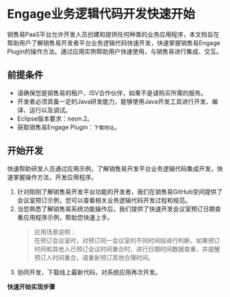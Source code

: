 # Engage业务逻辑代码开发快速开始

销售易PaaS平台允许开发人员创建和提供任何种类的业务应用程序，本文档旨在帮助用户了解销售易开发者平台业务逻辑代码快速开发，快速掌握销售易Engage Plugin的操作方法。通过应用实例帮助用户快速使用，与销售易进行集成、交互。

## 前提条件

* 请确保您是销售易的租户、ISV合作伙伴，如果不是请购买所需的服务。
* 开发者必须具备一定的Java研发能力，能够使用Java开发工具进行开发、编译、运行以及调试。
* Eclipse版本要求：neon.2。
* 获取销售易Engage Plugin：`下载地址`。

## 开始开发

快速帮助研发人员通过应用示例，了解销售易开发平台业务逻辑代码集成开发，快速掌握操作方法，开发应用程序。

1. 针对刚刚了解销售易开发平台功能的开发者，我们在销售易GitHub空间提供了会议室预订示例，您可以查看相关业务逻辑代码开发过程和规范。
2. 当您熟悉了解销售易系统功能操作后，我们提供了快速开发会议室预订日期查重应用程序示例，帮助您快速上手。
   > 应用场景说明：  
   > 在预订会议室时，对预订同一会议室的不同时间段进行判断，如果预订时间和其他人已预订会议时间重合时，进行日期时间数据查重，并提醒预订人时间重合，请重新预订其他合理时间。
3. 协同开发，下载线上最新代码，对系统应用再次开发。

**快速开始实现步骤**



